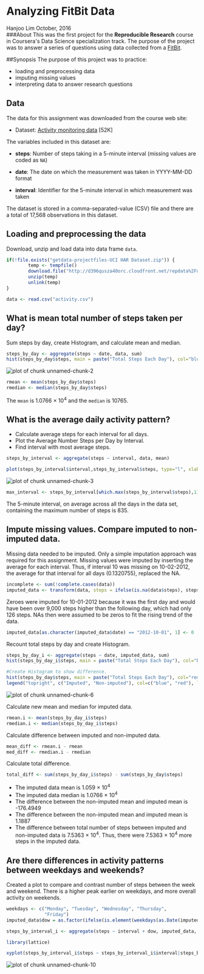 # Analyzing FitBit Data
Hanjoo Lim 
October, 2016  
###About
This was the first project for the **Reproducible Research** course in Coursera's Data Science specialization track. The purpose of the project was to answer a series of questions using data collected from a [FitBit](http://en.wikipedia.org/wiki/Fitbit).


##Synopsis
The purpose of this project was to practice:

* loading and preprocessing data
* imputing missing values
* interpreting data to answer research questions

## Data
The data for this assignment was downloaded from the course web
site:

* Dataset: [Activity monitoring data](https://d396qusza40orc.cloudfront.net/repdata%2Fdata%2Factivity.zip) [52K]

The variables included in this dataset are:

* **steps**: Number of steps taking in a 5-minute interval (missing
    values are coded as `NA`)

* **date**: The date on which the measurement was taken in YYYY-MM-DD
    format

* **interval**: Identifier for the 5-minute interval in which
    measurement was taken

The dataset is stored in a comma-separated-value (CSV) file and there are a total of 17,568 observations in this dataset.

## Loading and preprocessing the data

Download, unzip and load data into data frame `data`. 

```r
if(!file.exists("getdata-projectfiles-UCI HAR Dataset.zip")) {
        temp <- tempfile()
        download.file("http://d396qusza40orc.cloudfront.net/repdata%2Fdata%2Factivity.zip",temp)
        unzip(temp)
        unlink(temp)
}

data <- read.csv("activity.csv")
```


## What is mean total number of steps taken per day?
Sum steps by day, create Histogram, and calculate mean and median.

```r
steps_by_day <- aggregate(steps ~ date, data, sum)
hist(steps_by_day$steps, main = paste("Total Steps Each Day"), col="blue", xlab="Number of Steps")
```

![plot of chunk unnamed-chunk-2](./Reproducible_Research_Project_1_Steps_files/figure-html/unnamed-chunk-2.png) 

```r
rmean <- mean(steps_by_day$steps)
rmedian <- median(steps_by_day$steps)
```

The `mean` is 1.0766 &times; 10<sup>4</sup> and the `median` is 10765.

## What is the average daily activity pattern?

* Calculate average steps for each interval for all days. 
* Plot the Average Number Steps per Day by Interval. 
* Find interval with most average steps. 

```r
steps_by_interval <- aggregate(steps ~ interval, data, mean)

plot(steps_by_interval$interval,steps_by_interval$steps, type="l", xlab="Interval", ylab="Number of Steps",main="Average Number of Steps per Day by Interval")
```

![plot of chunk unnamed-chunk-3](./Reproducible_Research_Project_1_Steps_files/figure-html/unnamed-chunk-3.png) 

```r
max_interval <- steps_by_interval[which.max(steps_by_interval$steps),1]
```

The 5-minute interval, on average across all the days in the data set, containing the maximum number of steps is 835.

## Impute missing values. Compare imputed to non-imputed data.
Missing data needed to be imputed. Only a simple imputation approach was required for this assignment. 
Missing values were imputed by inserting the average for each interval. Thus, if interval 10 was missing on 10-02-2012, the average for that interval for all days (0.1320755), replaced the NA. 

```r
incomplete <- sum(!complete.cases(data))
imputed_data <- transform(data, steps = ifelse(is.na(data$steps), steps_by_interval$steps[match(data$interval, steps_by_interval$interval)], data$steps))
```

Zeroes were imputed for 10-01-2012 because it was the first day and would have been over 9,000 steps higher than the following day, which had only 126 steps. NAs then were assumed to be zeros to fit the rising trend of the data. 

```r
imputed_data[as.character(imputed_data$date) == "2012-10-01", 1] <- 0
```

Recount total steps by day and create Histogram. 

```r
steps_by_day_i <- aggregate(steps ~ date, imputed_data, sum)
hist(steps_by_day_i$steps, main = paste("Total Steps Each Day"), col="blue", xlab="Number of Steps")

#Create Histogram to show difference. 
hist(steps_by_day$steps, main = paste("Total Steps Each Day"), col="red", xlab="Number of Steps", add=T)
legend("topright", c("Imputed", "Non-imputed"), col=c("blue", "red"), lwd=10)
```

![plot of chunk unnamed-chunk-6](./Reproducible_Research_Project_1_Steps_files/figure-html/unnamed-chunk-6.png) 

Calculate new mean and median for imputed data. 

```r
rmean.i <- mean(steps_by_day_i$steps)
rmedian.i <- median(steps_by_day_i$steps)
```

Calculate difference between imputed and non-imputed data.

```r
mean_diff <- rmean.i - rmean
med_diff <- rmedian.i - rmedian
```

Calculate total difference.

```r
total_diff <- sum(steps_by_day_i$steps) - sum(steps_by_day$steps)
```
* The imputed data mean is 1.059 &times; 10<sup>4</sup>
* The imputed data median is 1.0766 &times; 10<sup>4</sup>
* The difference between the non-imputed mean and imputed mean is -176.4949
* The difference between the non-imputed mean and imputed mean is 1.1887
* The difference between total number of steps between imputed and non-imputed data is 7.5363 &times; 10<sup>4</sup>. Thus, there were 7.5363 &times; 10<sup>4</sup> more steps in the imputed data.


## Are there differences in activity patterns between weekdays and weekends?
Created a plot to compare and contrast number of steps between the week and weekend. There is a higher peak earlier on weekdays, and more overall activity on weekends.  

```r
weekdays <- c("Monday", "Tuesday", "Wednesday", "Thursday", 
              "Friday")
imputed_data$dow = as.factor(ifelse(is.element(weekdays(as.Date(imputed_data$date)),weekdays), "Weekday", "Weekend"))

steps_by_interval_i <- aggregate(steps ~ interval + dow, imputed_data, mean)

library(lattice)

xyplot(steps_by_interval_i$steps ~ steps_by_interval_i$interval|steps_by_interval_i$dow, main="Average Steps per Day by Interval",xlab="Interval", ylab="Steps",layout=c(1,2), type="l")
```

![plot of chunk unnamed-chunk-10](./Reproducible_Research_Project_1_Steps_files/figure-html/unnamed-chunk-10.png) 
